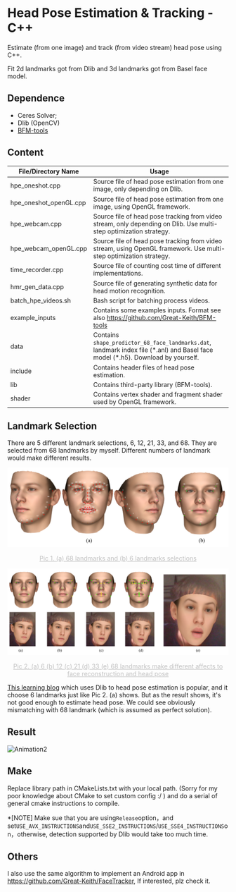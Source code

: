 # Head Pose Estimation & Tracking - C++

Estimate (from one image) and track (from video stream) head pose using C++.

Fit 2d landmarks got from Dlib and 3d landmarks got from Basel face model.



## Dependence

* Ceres Solver;
* Dlib (OpenCV)
* [BFM-tools](https://github.com/Great-Keith/BFM-tools) 



## Content

| File/Directory Name    | Usage                                                        |
| ---------------------- | ------------------------------------------------------------ |
| hpe_oneshot.cpp        | Source file of head pose estimation from one image, only depending on Dlib. |
| hpe_oneshot_openGL.cpp | Source file of head pose estimation from one image, using OpenGL framework. |
| hpe_webcam.cpp         | Source file of head pose tracking from video stream, only depending on Dlib. Use multi-step optimization strategy. |
| hpe_webcam_openGL.cpp  | Source file of head pose tracking from video stream, using OpenGL framework. Use multi-step optimization strategy. |
| time_recorder.cpp      | Source file of counting cost time of different implementations. |
| hmr_gen_data.cpp       | Source file of generating synthetic data for head motion recognition. |
| batch_hpe_videos.sh    | Bash script for batching process videos.                     |
| example_inputs         | Contains some examples inputs. Format see also https://github.com/Great-Keith/BFM-tools |
| data                   | Contains `shape_predictor_68_face_landmarks.dat`, landmark index file (*.anl) and Basel face model (\*.h5). Download by yourself. |
| include                | Contains header files of head pose estimation.               |
| lib                    | Contains third-party library (BFM-tools).                    |
| shader                 | Contains vertex shader and fragment shader used by OpenGL framework. |



## Landmark Selection

There are 5 different landmark selections, 6, 12, 21, 33, and 68. They are selected from 68 landmarks by myself. Different numbers of landmark would make different results.

![fp](.\assets\fp.jpg)

<center style="font-size:14px;color:#C0C0C0;text-decoration:underline">Pic 1. (a) 68 landmarks and (b) 6 landmarks selections </center> 

![fp2](.\assets\fp2.jpg)

<center style="font-size:14px;color:#C0C0C0;text-decoration:underline">Pic 2. (a) 6 (b) 12 (c) 21 (d) 33 (e) 68 landmarks make different affects to face reconstruction and head pose </center> 

[This learning blog](<https://www.learnopencv.com/head-pose-estimation-using-opencv-and-dlib/>) which uses Dlib to head pose estimation is popular, and it choose 6 landmarks just like Pic 2. (a) shows. But as the result shows, it's not good enough to estimate head pose. We could see obviously mismatching with 68 landmark (which is assumed as perfect solution).



## Result

![Animation2](.\assets\Animation2.gif)



## Make

Replace library path in CMakeLists.txt with your local path. (Sorry for my poor knowledge about CMake to set custom config :/ ) and do a serial of general cmake instructions to compile.

*[NOTE] Make sue that you are using`Release`option，and set`USE_AVX_INSTRUCTIONS`and`USE_SSE2_INSTRUCTIONS`/`USE_SSE4_INSTRUCTIONS`on，otherwise, detection supported by Dlib would take too much time.



## Others

I also use the same algorithm to implement an Android app in <https://github.com/Great-Keith/FaceTracker>, If interested, plz check it.



